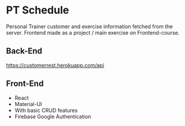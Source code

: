 # PT Schedule
Personal Trainer customer and exercise information fetched from the server.
Frontend made as a project / main exercise on Frontend-course.
## Back-End
https://customerrest.herokuapp.com/api
## Front-End
- React
- Material-UI
- With basic CRUD features
- Firebase Google Authentication

